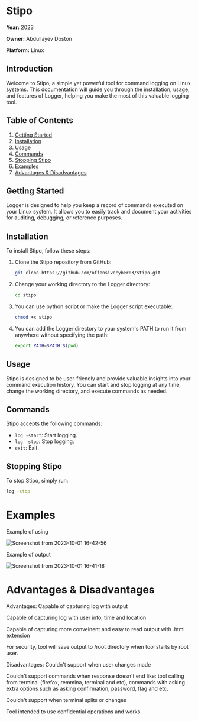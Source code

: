 # Stipo

**Year:** 2023

**Owner:** Abdullayev Doston

**Platform:** Linux

## Introduction

Welcome to Stipo, a simple yet powerful tool for command logging on Linux systems. This documentation will guide you through the installation, usage, and features of Logger, helping you make the most of this valuable logging tool.

## Table of Contents

1. [Getting Started](#getting-started)
2. [Installation](#installation)
3. [Usage](#usage)
4. [Commands](#commands)
5. [Stopping Stipo](#stopping-stipo)
6. [Examples](#examples)
7. [Advantages & Disadvantages](#advantages--disadvantages)

## Getting Started

Logger is designed to help you keep a record of commands executed on your Linux system. It allows you to easily track and document your activities for auditing, debugging, or reference purposes.

## Installation

To install Stipo, follow these steps:

1. Clone the Stipo repository from GitHub:

    ```bash
    git clone https://github.com/offensivecyber03/stipo.git
    ```

2. Change your working directory to the Logger directory:

    ```bash
    cd stipo
    ```

3. You can use python script or make the Logger script executable:

    ```bash
    chmod +x stipo
    ```

4. You can add the Logger directory to your system's PATH to run it from anywhere without specifying the path:

    ```bash
    export PATH=$PATH:$(pwd)
    ```

## Usage

Stipo is designed to be user-friendly and provide valuable insights into your command execution history. You can start and stop logging at any time, change the working directory, and execute commands as needed.

## Commands

Stipo accepts the following commands:

- `log -start`: Start logging.
- `log -stop`: Stop logging.
- `exit`: Exit.

## Stopping Stipo

To stop Stipo, simply run:

```bash
log -stop
```
# Examples
Example of using

![Screenshot from 2023-10-01 16-42-56](https://github.com/offensivecyber03/logger/assets/71892943/1e72260d-dee7-4933-91eb-e7b121b5faa7)

Example of output

![Screenshot from 2023-10-01 16-41-18](https://github.com/offensivecyber03/logger/assets/71892943/a3d54907-b5e7-4bf1-99b0-80f3034b04b7)


# Advantages & Disadvantages
Advantages:
Capable of capturing log with output

Capable of capturing log with user info, time and location

Capable of capturing more conveinent and easy to read output with .html extension

For security, tool will save output to /root directory when tool starts by root user.

Disadvantages:
Couldn't support when user changes made

Couldn't support commands when response doesn't end like: tool calling from terminal (firefox, remmina, terminal and etc), commands with asking extra options such as asking confirmation, password, flag and etc.

Couldn't support when terminal splits or changes

Tool intended to use confidential operations and works.
